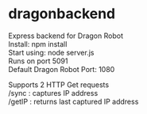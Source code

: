 # dragonbackend
Express backend for Dragon Robot  
Install: npm install  
Start using: node server.js  
Runs on port 5091  
Default Dragon Robot Port: 1080  

Supports 2 HTTP Get requests  
/sync : captures IP address  
/getIP : returns last captured IP address
